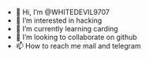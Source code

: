 - 👋 Hi, I’m @WHITEDEVIL9707
- 👀 I’m interested in hacking
- 🌱 I’m currently learning carding
- 💞️ I’m looking to collaborate on github
- 📫 How to reach me mail and telegram

<!---
WHITEDEVIL9707/WHITEDEVIL9707 is a ✨ special ✨ repository because its `README.md` (this file) appears on your GitHub profile.
You can click the Preview link to take a look at your changes.
--->
